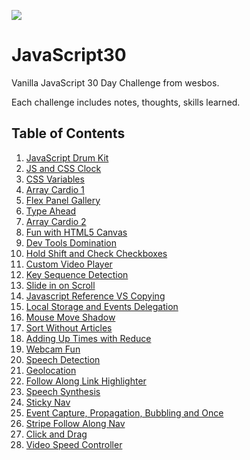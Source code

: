 ![](https://javascript30.com/images/JS3-social-share.png)

# JavaScript30

Vanilla JavaScript 30 Day Challenge from wesbos.

Each challenge includes notes, thoughts, skills learned.

## Table of Contents

1.  [JavaScript Drum Kit](./01%20-%20JavaScript%20Drum%20Kit)
2.  [JS and CSS Clock](./02%20-%20JS%20and%20CSS%20Clock)
3.  [CSS Variables](./03%20-%20CSS%20Variables)
4.  [Array Cardio 1](./04%20-%20Array%20Cardio%20Day%201)
5.  [Flex Panel Gallery](./05%20-%20Flex%20Panel%20Gallery)
6.  [Type Ahead](./06%20-%20Type%20Ahead)
7.  [Array Cardio 2](./07%20-%20Array%20Cardio%20Day%202)
8.  [Fun with HTML5 Canvas](./08%20-%20Fun%20with%20HTML5%20Canvas)
9.  [Dev Tools Domination](./09%20-%20Dev%20Tools%20Domination)
10. [Hold Shift and Check Checkboxes](./10%20-%20Hold%20Shift%20and%20Check%20Checkboxes)
11. [Custom Video Player](./11%20-%20Custom%20Video%20Player)
12. [Key Sequence Detection](./12%20-%20Key%20Sequence%20Detection)
13. [Slide in on Scroll](./13%20-%20Slide%20in%20on%20Scroll)
14. [Javascript Reference VS Copying](./14%20-%20JavaScript%20References%20VS%20Copying)
15. [Local Storage and Events Delegation](./15%20-%20LocalStorage)
16. [Mouse Move Shadow](./16%20-%20Mouse%20Move%20Shadow)
17. [Sort Without Articles](./17%20-%20Sort%20Without%20Articles)
18. [Adding Up Times with Reduce](./18%20-%20Adding%20Up%20Times%20with%20Reduce)
19. [Webcam Fun](./19%20-%20Webcam%20Fun)
20. [Speech Detection](./20%20-%20Speech%20Detection)
21. [Geolocation](./21%20-%20Geolocation)
22. [Follow Along Link Highlighter](./22%20-%20Follow%20Along%20Link%20Highlighter)
23. [Speech Synthesis](./23%20-%20Speech%20Synthesis)
24. [Sticky Nav](./24%20-%20Sticky%20Nav)
25. [Event Capture, Propagation, Bubbling and Once](./25%20-%20Event%20Capture,%20Propagation,%20Bubbling%20and%20Once)
26. [Stripe Follow Along Nav](./26%20-%20Stripe%20Follow%20Along%20Nav)
27. [Click and Drag](./27%20-%20Click%20and%20Drag)
27. [Video Speed Controller](./28%20-%20Video%20Speed%20Controller)
